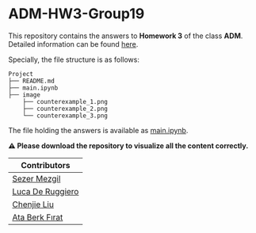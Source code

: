 # ADM-HW3-Group19

This repository contains the answers to **Homework 3** of the class **ADM**. Detailed information can be found [here](https://github.com/Sapienza-University-Rome/ADM/blob/master/2024/Homework_3/README.md).

Specially, the file structure is as follows:
```        
Project       
├── README.md         
├── main.ipynb            
├── image                            
    ├── counterexample_1.png             
    ├── counterexample_2.png  
    └── counterexample_3.png     
```

The file holding the answers is available as [main.ipynb](https://github.com/TealMango/ADM-HW3-Group19/blob/main/main.ipynb).

**⚠️ Please download the repository to visualize all the content correctly.**

| Contributors                                                   |
|----------------------------------------------------------------|
| [Sezer Mezgil](https://github.com/sezermzgl)                   |
| [Luca De Ruggiero](https://github.com/LucaDeRuggiero02)        |
| [Chenjie Liu](https://github.com/TealMango)                    |
| [Ata Berk Fırat](https://github.com/ataberk771)                |
